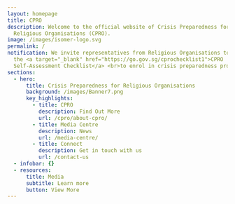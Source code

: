 ```yaml
---
layout: homepage
title: CPRO
description: Welcome to the official website of Crisis Preparedness for
  Religious Organisations (CPRO).
image: /images/isomer-logo.svg
permalink: /
notification: We invite representatives from Religious Organisations to complete
  the <a target="_blank" href="https://go.gov.sg/cprochecklist1">CPRO
  Self-Assessment Checklist</a> <br>to enrol in crisis preparedness programmes.
sections:
  - hero:
      title: Crisis Preparedness for Religious Organisations
      background: /images/Banner7.png
      key_highlights:
        - title: CPRO
          description: Find Out More
          url: /cpro/about-cpro/
        - title: Media Centre
          description: News
          url: /media-centre/
        - title: Connect
          description: Get in touch with us
          url: /contact-us
  - infobar: {}
  - resources:
      title: Media
      subtitle: Learn more
      button: View More
---
```

